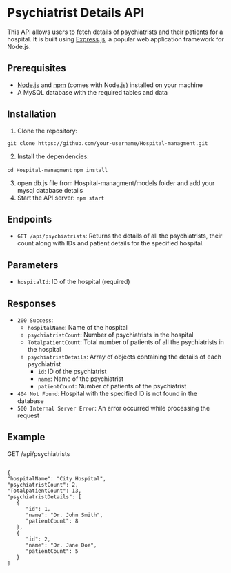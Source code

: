 # Psychiatrist Details API

This API allows users to fetch details of psychiatrists and their patients for a hospital. It is built using [Express.js](https://expressjs.com/), a popular web application framework for Node.js.

## Prerequisites

- [Node.js](https://nodejs.org/) and [npm](https://www.npmjs.com/) (comes with Node.js) installed on your machine
- A MySQL database with the required tables and data

## Installation

1. Clone the repository:

`git clone https://github.com/your-username/Hospital-managment.git`

2. Install the dependencies:

`cd Hospital-managment`
`npm install`

3. open db.js file from Hospital-managment/models folder and add your mysql database details
4. Start the API server:
   `npm start`
   

## Endpoints

- `GET /api/psychiatrists`: Returns the details of all the psychiatrists, their count along with IDs and patient details for the specified hospital.

## Parameters

- `hospitalId`: ID of the hospital (required)

## Responses

- `200 Success`:
  - `hospitalName`: Name of the hospital
  - `psychiatristCount`: Number of psychiatrists in the hospital
  - `TotalpatientCount`: Total number of patients of all the psychiatrists in the hospital
  - `psychiatristDetails`: Array of objects containing the details of each psychiatrist
    - `id`: ID of the psychiatrist
    - `name`: Name of the psychiatrist
    - `patientCount`: Number of patients of the psychiatrist
- `404 Not Found`: Hospital with the specified ID is not found in the database
- `500 Internal Server Error`: An error occurred while processing the request

## Example

GET /api/psychiatrists
```

{
"hospitalName": "City Hospital",
"psychiatristCount": 2,
"TotalpatientCount": 13,
"psychiatristDetails": [
   {
      "id": 1,
      "name": "Dr. John Smith",
      "patientCount": 8
   },
   {
      "id": 2,
      "name": "Dr. Jane Doe",
      "patientCount": 5
   }
]
```

